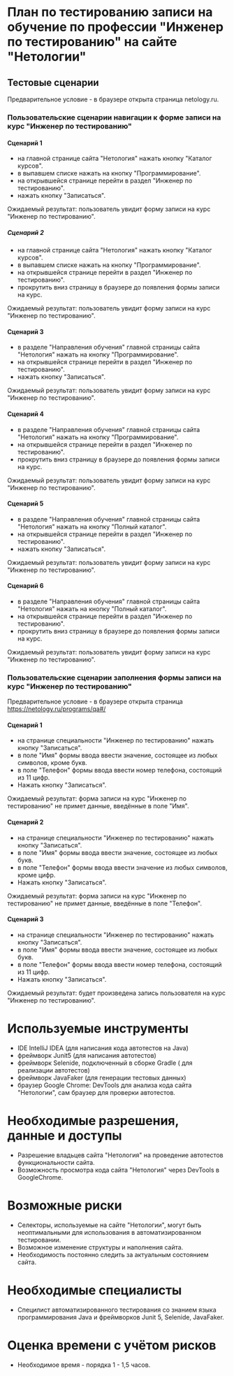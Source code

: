# План по тестированию записи на обучение по профессии "Инженер по тестированию" на сайте "Нетологии" 

## Тестовые сценарии

Предварительное условие - в браузере открыта страница netology.ru.

### Пользовательские сценарии навигации к форме записи на курс "Инженер по тестированию"

#### Сценарий 1

 - на главной странице сайта "Нетология" нажать кнопку "Каталог курсов".
 - в выпавшем списке нажать на кнопку "Программирование". 
 - на открывшейся странице перейти в раздел "Инженер по тестированию". 
 - нажать кнопку "Записаться". 
 
 Ожидаемый результат: пользователь увидит форму записи на курс "Инженер по тестированию".
 
##### Сценарий 2
 
 - на главной странице сайта "Нетология" нажать кнопку "Каталог курсов".
 - в выпавшем списке нажать на кнопку "Программирование". 
 - на открывшейся странице перейти в раздел "Инженер по тестированию". 
 - прокрутить вниз страницу в браузере до появления формы записи на курс. 
 
Ожидаемый результат: пользователь увидит форму записи на курс "Инженер по тестированию".
 
#### Сценарий 3
 
 - в разделе "Направления обучения" главной страницы сайта "Нетология" нажать на кнопку "Программирование". 
 - на открывшейся странице перейти в раздел "Инженер по тестированию". 
 - нажать кнопку "Записаться". 
 
 Ожидаемый результат: пользователь увидит форму записи на курс "Инженер по тестированию".
 
#### Сценарий 4
 
 - в разделе "Направления обучения" главной страницы сайта "Нетология" нажать на кнопку "Программирование". 
 - на открывшейся странице перейти в раздел "Инженер по тестированию". 
 - прокрутить вниз страницу в браузере до появления формы записи на курс.  
 
 Ожидаемый результат: пользователь увидит форму записи на курс "Инженер по тестированию".
 
#### Сценарий 5
  
 - в разделе "Направления обучения" главной страницы сайта "Нетология" нажать на кнопку "Полный каталог". 
 - на открывшейся странице перейти в раздел "Инженер по тестированию". 
 - нажать кнопку "Записаться". 

 Ожидаемый результат: пользователь увидит форму записи на курс "Инженер по тестированию".

#### Сценарий 6

- в разделе "Направления обучения" главной страницы сайта "Нетология" нажать на кнопку "Полный каталог". 
- на открывшейся странице перейти в раздел "Инженер по тестированию". 
- прокрутить вниз страницу в браузере до появления формы записи на курс.  

 Ожидаемый результат: пользователь увидит форму записи на курс "Инженер по тестированию".

### Пользовательские сценарии заполнения формы записи на курс "Инженер по тестированию"

Предварительное условие - в браузере открыта страница https://netology.ru/programs/qa#/
 
 #### Сценарий 1
 
 - на странице специальности "Инженер по тестированию" нажать кнопку "Записаться". 
 - в поле "Имя" формы ввода ввести значение, состоящее из любых символов, кроме букв.
 - в поле "Телефон" формы ввода ввести номер телефона, состоящий из 11 цифр.
 - Нажать кнопку "Записаться".
 
 Ожидаемый результат: форма записи на курс "Инженер по тестированию" не примет данные, введённые в поле "Имя". 
 
 
 #### Сценарий 2

 - на странице специальности "Инженер по тестированию" нажать кнопку "Записаться". 
 - в поле "Имя" формы ввода ввести значение, состоящее из любых букв.
 - в поле "Телефон" формы ввода ввести значение из любых символов, кроме цифр.
 - Нажать кнопку "Записаться".
 
 Ожидаемый результат: форма записи на курс "Инженер по тестированию" не примет данные, введённые в поле "Телефон".

 #### Сценарий 3

 - на странице специальности "Инженер по тестированию" нажать кнопку "Записаться". 
 - в поле "Имя" формы ввода ввести значение, состоящее из любых букв.
 - в поле "Телефон" формы ввода ввести номер телефона, состоящий из 11 цифр.
 - Нажать кнопку "Записаться".

 Ожидаемый результат: будет произведена запись пользователя на курс "Инженер по тестированию". 
 

# Используемые инструменты

- IDE IntelliJ IDEA (для написания кода автотестов на Java)
- фреймворк Junit5 (для написания автотестов)
- фреймворк Selenide, подключенный в сборке Gradle ( для реализации автотестов)
- фреймворк JavaFaker (для генерации тестовых данных)
- браузер Google Chrome: DevTools для анализа кода сайта "Нетологии", сам браузер для проверки автотестов. 


# Необходимые разрешения, данные и доступы

 - Разрешение владьцев сайта "Нетология" на проведение автотестов функциональности сайта.
 - Возможность просмотра кода сайта "Нетология" через DevTools в GoogleChrome.

# Возможные риски

- Селекторы, используемые на сайте "Нетологии", могут быть неоптимальными для использования в автоматизированном тестировании.
- Возможное изменение структуры и наполнения сайта.
- Необходимость постоянно следить за актуальным состоянием сайта. 

# Необходимые специалисты 

- Специлист автоматизированного тестирования со знанием языка программирования Java и фреймворков Junit 5, Selenide, JavaFaker.

# Оценка времени с учётом рисков

- Необходимое время - порядка 1 - 1,5 часов. 

